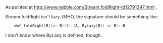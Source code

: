 As pointed at http://www.nabble.com/Stream.foldRight-td12791347.html ,

Stream.foldRight isn't lazy. IMHO, the signature should be something like:
```scala
    def foldRight[B](z: B)(f: (A, ByLazy[B]) => B): B
```
I don't know where ByLazy is defined, though.
